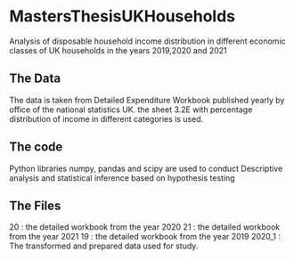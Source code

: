 # MastersThesisUKHouseholds
Analysis of disposable household income distribution in different economic classes of UK households in the years 2019,2020 and 2021


## The Data
The data is taken from Detailed Expenditure Workbook published yearly by office of the national statistics UK. the sheet 3.2E with percentage distribution of income in different categories is used.

## The code
Python libraries numpy, pandas and scipy are used to conduct Descriptive analysis and statistical inference based on hypothesis testing

## The Files
20 : the detailed workbook from the year 2020
21 : the detailed workbook from the year 2021
19 : the detailed workbook from the year 2019
2020_1 : The transformed and prepared data used for study.

